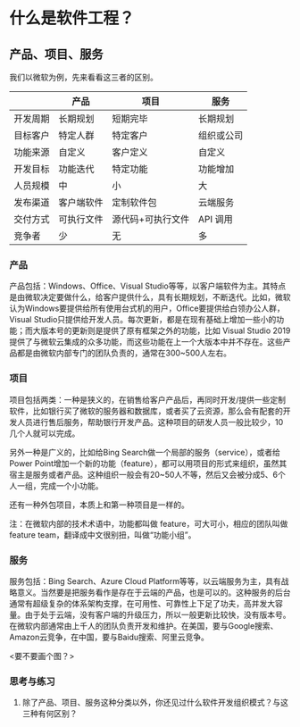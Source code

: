 # 什么是软件工程？

## 产品、项目、服务

我们以微软为例，先来看看这三者的区别。

||产品|项目|服务|
|---|---|---|---|
|开发周期|长期规划|短期完毕|长期规划|
|目标客户|特定人群|特定客户|组织或公司|
|功能来源|自定义|客户定义|自定义|
|开发目标|功能迭代|特定功能|功能增加|
|人员规模|中|小|大|
|发布渠道|客户端软件|定制软件包|云端服务|
|交付方式|可执行文件|源代码+可执行文件| API 调用|
|竞争者|少|无|多|

### 产品

产品包括：Windows、Office、Visual Studio等等，以客户端软件为主。其特点是由微软决定要做什么，给客户提供什么，具有长期规划，不断迭代。比如，微软认为Windows要提供给所有使用台式机的用户，Office要提供给白领办公人群，Visual Studio只提供给开发人员。每次更新，都是在现有基础上增加一些小的功能；而大版本号的更新则是提供了原有框架之外的功能，比如 Visual Studio 2019 提供了与微软云集成的众多功能，而这些功能在上一个大版本中并不存在。这些产品都是由微软内部专门的团队负责的，通常在300~500人左右。

### 项目

项目包括两类：一种是狭义的，在销售给客户产品后，再同时开发/提供一些定制软件，比如银行买了微软的服务器和数据库，或者买了云资源，那么会有配套的开发人员进行售后服务，帮助银行开发产品。这种项目的研发人员一般比较少，10几个人就可以完成。

另外一种是广义的，比如给Bing Search做一个局部的服务（service），或者给Power Point增加一个新的功能（feature），都可以用项目的形式来组织，虽然其宿主是服务或者产品。这种组织一般会有20~50人不等，然后又会被分成5、6个人一组，完成一个小功能。

还有一种外包项目，本质上和第一种项目是一样的。

注：在微软内部的技术术语中，功能都叫做 feature，可大可小，相应的团队叫做 feature team，翻译成中文很别扭，叫做“功能小组”。

### 服务

服务包括：Bing Search、Azure Cloud Platform等等，以云端服务为主，具有战略意义。当然要是把服务看作是存在于云端的产品，也是可以的。这种服务的后台通常有超级复杂的体系架构支撑，在可用性、可靠性上下足了功夫，高并发大容量。由于处于云端，没有客户端的升级压力，所以一般更新比较快，没有版本号。在微软内部通常由上千人的团队负责开发和维护。在美国，要与Google搜索、Amazon云竞争，在中国，要与Baidu搜索、阿里云竞争。

<要不要画个图？>

### 思考与练习

1. 除了产品、项目、服务这种分类以外，你还见过什么软件开发组织模式？与这三种有何区别？

